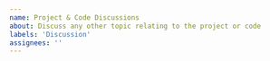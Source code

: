 ```yaml
---
name: Project & Code Discussions
about: Discuss any other topic relating to the project or code
labels: 'Discussion'
assignees: ''
---
```



